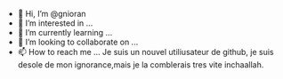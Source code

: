 - 👋 Hi, I’m @gnioran
- 👀 I’m interested in ...
- 🌱 I’m currently learning ...
- 💞️ I’m looking to collaborate on ...
- 📫 How to reach me ...
Je suis un nouvel utiliusateur de github, je suis desole de mon ignorance,mais je la comblerais tres vite inchaallah.
<!---
gnioran/gnioran is a ✨ special ✨ repository because its `README.md` (this file) appears on your GitHub profile.
You can click the Preview link to take a look at your changes.
--->
